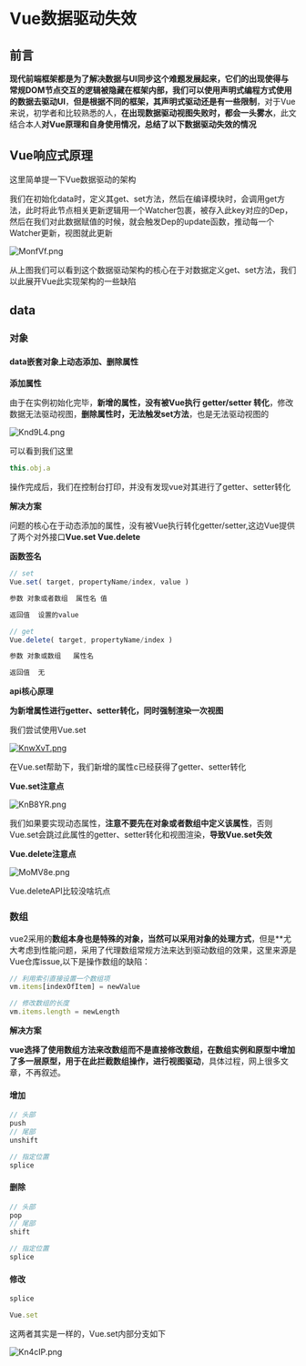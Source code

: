# Vue数据驱动失效

## 前言

**现代前端框架都是为了解决数据与UI同步这个难题发展起来，它们的出现使得与常规DOM节点交互的逻辑被隐藏在框架内部，我们可以使用声明式编程方式使用的数据去驱动UI**，**但是根据不同的框架，其声明式驱动还是有一些限制**，对于Vue来说，初学者和比较熟悉的人，**在出现数据驱动视图失败时，都会一头雾水**，此文结合本人**对Vue原理和自身使用情况，总结了以下数据驱动失效的情况**

## Vue响应式原理

这里简单提一下Vue数据驱动的架构

我们在初始化data时，定义其get、set方法，然后在编译模块时，会调用get方法，此时将此节点相关更新逻辑用一个Watcher包裹，被存入此key对应的Dep，然后在我们对此数据赋值的时候，就会触发Dep的update函数，推动每一个Watcher更新，视图就此更新

![MonfVf.png](https://s2.ax1x.com/2019/11/21/MonfVf.png)


从上图我们可以看到这个数据驱动架构的核心在于对数据定义get、set方法，我们以此展开Vue此实现架构的一些缺陷


## data

### 对象

#### data嵌套对象上动态添加、删除属性

**添加属性**

由于在实例初始化完毕，**新增的属性，没有被Vue执行 getter/setter 转化**，修改数据无法驱动视图，**删除属性时，无法触发set方法**，也是无法驱动视图的

![Knd9L4.png](https://s2.ax1x.com/2019/10/19/Knd9L4.png)

可以看到我们这里

```js
this.obj.a 
```
操作完成后，我们在控制台打印，并没有发现vue对其进行了getter、setter转化

**解决方案**

问题的核心在于动态添加的属性，没有被Vue执行转化getter/setter,这边Vue提供了两个对外接口**Vue.set Vue.delete**

**函数签名**

```js
// set
Vue.set( target, propertyName/index, value )

参数 对象或者数组  属性名 值

返回值  设置的value

// get
Vue.delete( target, propertyName/index )

参数 对象或数组   属性名

返回值  无
```

**api核心原理**

**为新增属性进行getter、setter转化，同时强制渲染一次视图**


我们尝试使用Vue.set

[![KnwXvT.png](https://s2.ax1x.com/2019/10/19/KnwXvT.png)](https://imgchr.com/i/KnwXvT)

在Vue.set帮助下，我们新增的属性c已经获得了getter、setter转化


**Vue.set注意点**

![KnB8YR.png](https://s2.ax1x.com/2019/10/19/KnB8YR.png)

我们如果要实现动态属性，**注意不要先在对象或者数组中定义该属性**，否则Vue.set会跳过此属性的getter、setter转化和视图渲染，**导致Vue.set失效**

**Vue.delete注意点**

![MoMV8e.png](https://s2.ax1x.com/2019/11/21/MoMV8e.png)

Vue.deleteAPI比较没啥坑点

### 数组

vue2采用的**数组本身也是特殊的对象，当然可以采用对象的处理方式**，但是**尤大考虑到性能问题，采用了代理数组常规方法来达到驱动数组的效果，这里来源是Vue仓库issue,以下是操作数组的缺陷：

```js
// 利用索引直接设置一个数组项
vm.items[indexOfItem] = newValue

// 修改数组的长度
vm.items.length = newLength
```
**解决方案**

**vue选择了使用数组方法来改数组而不是直接修改数组，在数组实例和原型中增加了多一层原型，用于在此拦截数组操作，进行视图驱动**，具体过程，网上很多文章，不再叙述。

#### 增加

```js
// 头部
push
// 尾部
unshift

// 指定位置
splice
```

#### 删除

```js
// 头部
pop
// 尾部
shift

// 指定位置
splice
```

#### 修改

```js
splice

Vue.set
```

这两者其实是一样的，Vue.set内部分支如下

![Kn4cIP.png](https://s2.ax1x.com/2019/10/19/Kn4cIP.png)

